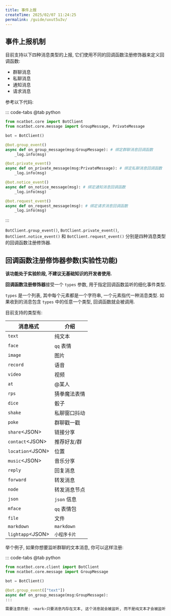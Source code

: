 ```yaml
---
title: 事件上报
createTime: 2025/02/07 11:24:25
permalink: /guide/uxut5u3v/
---
```


## 事件上报机制

目前支持以下四种消息类型的上报, 它们使用不同的回调函数注册修饰器来定义回调函数:

- 群聊消息
- 私聊消息
- 通知消息
- 请求消息


参考以下代码:

::: code-tabs
@tab python
```python
from ncatbot.core import BotClient
from ncatbot.core.message import GroupMessage, PrivateMessage

bot = BotClient()

@bot.group_event()
async def on_group_message(msg:GroupMessage): # 绑定群聊消息回调函数
    _log.info(msg)

@bot.private_event()
async def on_private_message(msg:PrivateMessage): # 绑定私聊消息回调函数
    _log.info(msg)

@bot.notice_event() 
async def on_notice_message(msg): # 绑定通知消息回调函数
    _log.info(msg)

@bot.request_event()
async def on_request_message(msg): # 绑定请求消息回调函数
    _log.info(msg)
```
:::

`BotClient.group_event()`, `BotClient.private_event()`, `BotClient.notice_event()` 和 `BotClient.request_event()` 分别是四种消息类型的回调函数注册修饰器.

## 回调函数注册修饰器参数(实验性功能)

**该功能处于实验阶段, 不建议无基础知识的开发者使用.**

**回调函数注册修饰器**接受一个 `types` 参数, 用于指定回调函数监听的细化事件类型.

`types` 是一个列表, 其中每个元素都是一个字符串, 一个元素指代一种消息类型. 如果收到的消息包含 `types` 中的任意一个类型, 回调函数就会被调用.

目前支持的类型有:

| 消息格式           | 介绍         |
| ------------------ | ------------ |
| `text`             | 纯文本       |
| `face`             | `qq` 表情    |
| `image`            | 图片         |
| `record`           | 语音         |
| `video`            | 视频         |
| `at`               | @某人        |
| `rps`              | 猜拳魔法表情 |
| `dice`             | 骰子         |
| `shake`            | 私聊窗口抖动 |
| `poke`             | 群聊戳一戳   |
| `share`\<JSON>     | 链接分享     |
| `contact`\<JSON>   | 推荐好友/群  |
| `location`\<JSON>  | 位置         |
| `music`\<JSON>     | 音乐分享     |
| `reply`            | 回复消息     |
| `forward`          | 转发消息     |
| `node`             | 转发消息节点 |
| `json`             | `json` 信息  |
| `mface`            | `qq` 表情包  |
| `file`             | 文件         |
| `markdown`         | `markdown`   |
| `lightapp`\<JSON>  | `小程序卡片` |


举个例子, 如果你想要监听群聊的文本消息, 你可以这样注册:

::: code-tabs
@tab python
```python
from ncatbot.core.client import BotClient
from ncatbot.core.message import GroupMessage

bot = BotClient()

@bot.group_event(["text"])
async def on_group_message(msg:GroupMessage):
:::

需要注意的是: <mark>只要消息内存在文本, 这个消息就会被监听, 而不是纯文本才会被监听.</mark>
